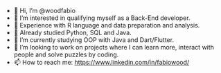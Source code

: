 - 👋 Hi, I’m @woodfabio
- 👀 I’m interested in qualifying myself as a Back-End developer.
- 🧐 Experience with R language and data preparation and analysis.
- 📖 Already studied Python, SQL and Java.
- 🌱 I’m currently studying OOP with Java and Dart/Flutter.
- 💞️ I’m looking to work on projects where I can learn more, interact with people and solve puzzles by coding.
- 📫 How to reach me: https://www.linkedin.com/in/fabiowood/

<!---
woodfabio/woodfabio is a ✨ special ✨ repository because its `README.md` (this file) appears on your GitHub profile.
You can click the Preview link to take a look at your changes.
--->
